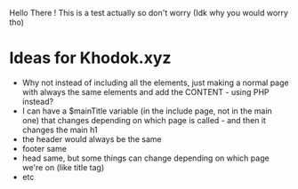 Hello There ! This is a test actually so don't worry
(Idk why you would worry tho)

# Ideas for Khodok.xyz

- Why not instead of including all the elements, just making a normal page with always the same elements and add the CONTENT - using PHP instead?
- I can have a $mainTitle variable (in the include page, not in the main one) that changes depending on which page is called - and then it changes the main h1
- the header would always be the same
- footer same
- head same, but some things can change depending on which page we're on (like title tag)
- etc
